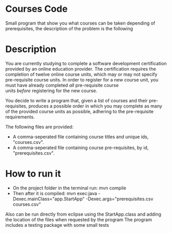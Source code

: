 # Courses Code

Small program that show you what courses can be taken depending of prerequisites, the description of the problem is the following

# Description

You are currently studying to complete a software development certification provided by an online education provider. The certification requires the completion of twelve online course units, which may or may not specify pre-requisite course units. In order to register for a new course unit, you must have already completed _all_ pre-requisite course units _before_ registering for the new course.

You decide to write a program that, given a list of courses and their pre-requisites, produces a possible order in which you may complete as many of the provided course units as possible, adhering to the pre-requisite requirements.

The following files are provided: 

- A comma-seperated file containing course titles and unique ids, "courses.csv".
- A comma-seperated file containing course pre-requisites, by id, "prerequisites.csv".


# How to run it

- On the project folder in the terminal run: mvn compile
- Then after it is compiled: mvn exec:java -Dexec.mainClass="app.StartApp" -Dexec.args="prerequisites.csv courses.csv" 

Also can be run directly from eclipse using the StartApp.class and adding the location of the files when requested by the program
The program includes a testing package with some small tests


